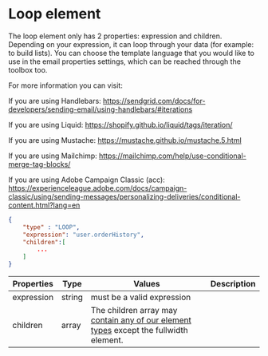 # Loop element

The loop element only has 2 properties: expression and children.
Depending on your expression, it can loop through your data (for example: to build lists).
You can choose the template language that you would like to use in the email properties settings, which can be reached through the toolbox too.

For more information you can visit:

If you are using Handlebars: https://sendgrid.com/docs/for-developers/sending-email/using-handlebars/#iterations

If you are using Liquid: https://shopify.github.io/liquid/tags/iteration/

If you are using Mustache: https://mustache.github.io/mustache.5.html

If you are using Mailchimp: https://mailchimp.com/help/use-conditional-merge-tag-blocks/

If you are using Adobe Campaign Classic (acc): https://experienceleague.adobe.com/docs/campaign-classic/using/sending-messages/personalizing-deliveries/conditional-content.html?lang=en

```json
{
	"type" : "LOOP",
	"expression": "user.orderHistory",
	"children":[
		...
	]
}
```

Properties | Type | Values | Description
--- | --- | --- | ---
expression | string | must be a valid expression
children | array | The children array may [contain any of our element types](/elements) except the fullwidth element.

